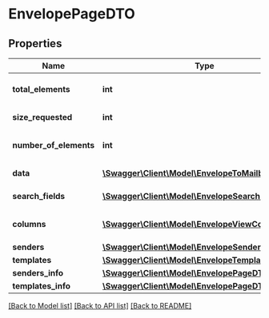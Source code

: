 # EnvelopePageDTO

## Properties
Name | Type | Description | Notes
------------ | ------------- | ------------- | -------------
**total_elements** | **int** | Total elements by request | [optional] 
**size_requested** | **int** | Requested size | [optional] 
**number_of_elements** | **int** | Fetched records count | [optional] 
**data** | [**\Swagger\Client\Model\EnvelopeToMailboxDTO[]**](EnvelopeToMailboxDTO.md) | Data records | [optional] 
**search_fields** | [**\Swagger\Client\Model\EnvelopeSearchField[]**](EnvelopeSearchField.md) | Search fields | [optional] 
**columns** | [**\Swagger\Client\Model\EnvelopeViewColumn[]**](EnvelopeViewColumn.md) | Saved columns to display | [optional] 
**senders** | [**\Swagger\Client\Model\EnvelopeSenderDTO[]**](EnvelopeSenderDTO.md) | Senders | [optional] 
**templates** | [**\Swagger\Client\Model\EnvelopeTemplateInfoDTO[]**](EnvelopeTemplateInfoDTO.md) | Templates | [optional] 
**senders_info** | [**\Swagger\Client\Model\EnvelopePageDTO**](EnvelopePageDTO.md) |  | [optional] 
**templates_info** | [**\Swagger\Client\Model\EnvelopePageDTO**](EnvelopePageDTO.md) |  | [optional] 

[[Back to Model list]](../../README.md#documentation-for-models) [[Back to API list]](../../README.md#documentation-for-api-endpoints) [[Back to README]](../../README.md)

